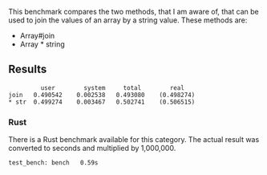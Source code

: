 This benchmark compares the two methods, that I am aware of, that can be used to join the values of an array by a string value. These methods are:
* Array#join
* Array * string

## Results
```
         user        system     total        real
join   0.490542    0.002538   0.493080    (0.498274)
* str  0.499274    0.003467   0.502741    (0.506515)
```

### Rust
There is a Rust benchmark available for this category. The actual result was converted to seconds and multiplied by 1,000,000.

```
test_bench: bench   0.59s
```
